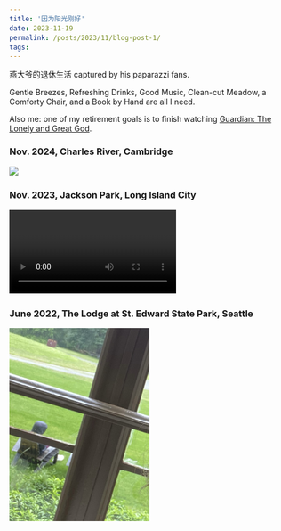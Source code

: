 ```yaml
---
title: '因为阳光刚好'
date: 2023-11-19
permalink: /posts/2023/11/blog-post-1/
tags:
---
```


燕大爷的退休生活 captured by his paparazzi fans.

Gentle Breezes, Refreshing Drinks, Good Music, Clean-cut Meadow, a Comforty Chair, and a Book by Hand are all I need.

Also me: one of my retirement goals is to finish watching [Guardian: The Lonely and Great God](https://en.wikipedia.org/wiki/Guardian:_The_Lonely_and_Great_God).

### Nov. 2024, Charles River, Cambridge

<img src='/images/jog.jpg' style='max-width: 50%; height: auto;'>

### Nov. 2023, Jackson Park, Long Island City

<video controls style="max-width: 60%; height: auto;">
  <source src="/images/Paparazzi_jackson_park.mp4" type="video/mp4">
</video>

### June 2022, The Lodge at St. Edward State Park, Seattle

<img src='/images/Paparazzi_Seattle.jpg' style='max-width: 50%; height: auto;'>




